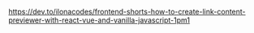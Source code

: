 https://dev.to/ilonacodes/frontend-shorts-how-to-create-link-content-previewer-with-react-vue-and-vanilla-javascript-1pm1